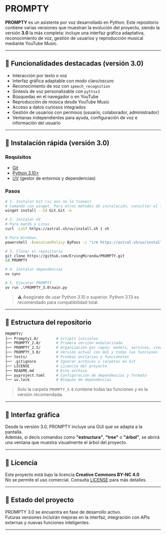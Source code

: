# PROMPTY

**PROMPTY** es un asistente por voz desarrollado en Python. Este repositorio contiene varias versiones que muestran la evolución del proyecto, siendo la versión **3.0** la más completa: incluye una interfaz gráfica adaptativa, reconocimiento de voz, gestión de usuarios y reproducción musical mediante YouTube Music.

---

## 🧠 Funcionalidades destacadas (versión 3.0)

- Interacción por texto o voz
- Interfaz gráfica adaptable con modo claro/oscuro
- Reconocimiento de voz con `speech_recognition`
- Síntesis de voz personalizable con `pyttsx3`
- Búsquedas en el navegador o en YouTube
- Reproducción de música desde YouTube Music
- Acceso a datos curiosos integrados
- Gestión de usuarios con permisos (usuario, colaborador, administrador)
- Ventanas independientes para ayuda, configuración de voz e información del usuario

---

## 🚀 Instalación rápida (versión 3.0)

### Requisitos

- [Git](https://git-scm.com/)
- [Python 3.10+](https://www.python.org/)
- [UV](https://github.com/astral-sh/uv) (gestor de entornos y dependencias)

### Pasos

```bash
# 1. Instalar Git (si aún no lo tienes)
# Comando con winget. Para otros métodos de instalación, consultar el link de arriba.
winget install --id Git.Git -e

# 2. Instalar UV
# Para macOS y Linux.
curl -LsSf https://astral.sh/uv/install.sh | sh

# Para Windows.
powershell -ExecutionPolicy ByPass -c "irm https://astral.sh/uv/install.ps1 | iex"

# 3. Clonar el repositorio
git clone https://github.com/ErvingMiranda/PROMPTY.git
cd PROMPTY

# 4. Instalar dependencias
uv sync

# 5. Ejecutar PROMPTY
uv run .\PROMPTY_3.0\main.py
```

> ⚠️ Asegúrate de usar Python 3.10 o superior. Python 3.13 es recomendado para compatibilidad total.

---

## 📁 Estructura del repositorio

```bash
PROMPTY/
├── Prompty1.0/        # Scripts iniciales
├── PROMPTY_2.0/       # Primera versión modularizada
├── PROMPTY_2.5/       # Organización por capas: models, services, views
├── PROMPTY_3.0/       # Versión actual con GUI y todas las funciones
├── tests/             # Pruebas unitarias y funcionales
├── .gitignore         # Ignorar archivos y carpetas en Git
├── LICENSE            # Licencia del proyecto
├── README.md          # Este archivo
├── pyproject.toml     # Configuración de dependencias y formato
└── uv.lock            # Bloqueo de dependencias
```

> Solo la carpeta `PROMPTY_3.0` contiene todas las funciones y es la versión recomendada.

---

## 🎨 Interfaz gráfica

Desde la versión 3.0, PROMPTY incluye una GUI que se adapta a la pantalla.  
Además, si decís comandos como **"estructura"**, **"tree"** o **"árbol"**, se abrirá una ventana que muestra visualmente el árbol del proyecto.

---

## 📜 Licencia

Este proyecto está bajo la licencia **Creative Commons BY-NC 4.0**  
No se permite el uso comercial. Consulta [LICENSE](LICENSE) para más detalles.

---

## 🚧 Estado del proyecto

PROMPTY 3.0 se encuentra en fase de desarrollo activo.  
Futuras versiones incluirán mejoras en la interfaz, integración con APIs externas y nuevas funciones inteligentes.

---

